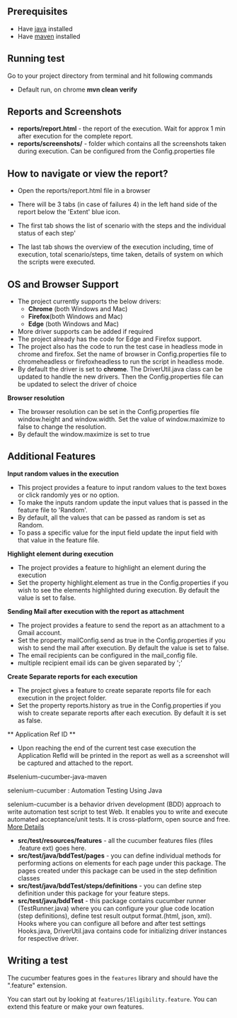 ## Prerequisites ##

* Have [java](http://www.oracle.com/technetwork/java/javase/downloads/index.html) installed
* Have [maven](http://maven.apache.org/) installed


Running test
--------------
Go to your project directory from terminal and hit following commands


- Default run, on chrome **mvn clean verify**



Reports and Screenshots
--------------
* **reports/report.html** - the report of the execution. Wait for approx 1 min after execution for the complete report.
* **reports/screenshots/** - folder which contains all the screenshots taken during execution. Can be configured from the Config.properties file

How to navigate or view the report?
--------------
* Open the reports/report.html file in a browser

* There will be 3 tabs (in case of failures 4) in the left hand side of the report below the 'Extent' blue icon.

* The first tab shows the list of scenario with the steps and the individual status of each step'

* The last tab shows the overview of the execution including, time of execution, total scenario/steps, time taken, details of system on which the scripts were executed.


OS and Browser Support
--------------
* The project currently supports the below drivers:
    * **Chrome** (both Windows and Mac)
    * **Firefox**(both Windows and Mac)
    * **Edge** (both Windows and Mac)
* More driver supports can be added if required
* The project already has the code for Edge and Firefox support.
* The project also has the code to run the test case in headless mode in chrome and firefox. Set the name of browser in Config.properties file to chromeheadless or firefoxheadless to run the script in headless mode.
* By default the driver is set to **chrome**. The DriverUtil.java class can be updated to handle the new drivers. Then the Config.properties file can be updated to select the driver of choice

**Browser resolution**
* The browser resolution can be set in the Config.properties file window.height and window.width. Set the value of window.maximize to false to change the resolution.
* By default the window.maximize is set to true



Additional Features
------------------

**Input random values in the execution**

* This project provides a feature to input random values to the text boxes or click randomly yes or no option. 
* To make the inputs random update the input values that is passed in the feature file to 'Random'.
* By default, all the values that can be passed as random is set as Random.
* To pass a specific value for the input field update the input field with that value in the feature file.

**Highlight element during execution**

* The project provides a feature to highlight an element during the execution
* Set the property highlight.element as true in the Config.properties if you wish to see the elements highlighted during execution. By default the value is set to false.


**Sending Mail after execution with the report as attachment**

* The project provides a feature to send the report as an attachment to a Gmail account.
* Set the property mailConfig.send as true in the Config.properties if you wish to send the mail after execution. By default the value is set to false.
* The email recipients can be configured in the mail_config file.
* multiple recipient email ids can be given separated by ';'

**Create Separate reports for each execution**

* The project gives a feature to create separate reports file for each execution in the project folder.
* Set the property reports.history as true in the Config.properties if you wish to create separate reports after each execution. By default it is set as false.

** Application Ref ID **

* Upon reaching the end of the current test case execution the Application RefId will be printed in the report as well as a screenshot will be captured and attached to the report.


#selenium-cucumber-java-maven

selenium-cucumber : Automation Testing Using Java

selenium-cucumber is a behavior driven development (BDD) approach to write automation test script to test Web.
It enables you to write and execute automated acceptance/unit tests.
It is cross-platform, open source and free. [More Details](http://seleniumcucumber.info/)


* **src/test/resources/features** - all the cucumber features files (files .feature ext) goes here.
* **src/test/java/bddTest/pages** - you can define individual methods for performing actions on elements for each page under this package. The pages created under this package can be used in the step definition classes
* **src/test/java/bddTest/steps/definitions** - you can define step definition under this package for your feature steps.
* **src/test/java/bddTest** - this package contains cucumber runner (TestRunner.java) where you can configure your glue code location (step definitions), define test result output format.(html, json, xml). Hooks where you can configure all before and after test settings Hooks.java, DriverUtil.java contains code for initializing driver instances for respective driver.

Writing a test
--------------

The cucumber features goes in the `features` library and should have the ".feature" extension.

You can start out by looking at `features/1Eligibility.feature`. You can extend this feature or make your own features.

